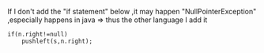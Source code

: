 If I don't add the "if statement" below ,it may happen "NullPointerException"
,especially happens in java => thus the other language I add it
```
if(n.right!=null)
	pushleft(s,n.right);
```
